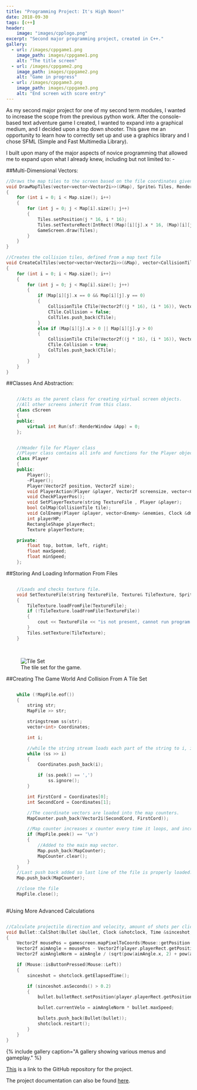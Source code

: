 ```yaml
---
title: "Programming Project: It's High Noon!"
date: 2018-09-30
tags: [c++]
header:
    image: "images/cpplogo.png"
excerpt: "Second major programming project, created in C++."
gallery:
  - url: /images/cppgame1.png
    image_path: images/cppgame1.png
    alt: "The title screen"
  - url: /images/cppgame2.png
    image_path: images/cppgame2.png
    alt: "Game in progress"
  - url: /images/cppgame3.png
    image_path: images/cppgame3.png
    alt: "End screen with score entry"
---
```


As my second major project for one of my second term modules, I wanted to increase the scope from the previous python work. After the console-based text adventure game I created, I wanted to expand into a graphical medium, and I decided upon a top down shooter. This gave me an opportunity to learn how to correctly set up and use a graphics library and I chose SFML (Simple and Fast Multimedia Library).

I built upon many of the major aspects of novice programming that allowed me to expand upon what I already knew, including but not limited to: -

##Multi-Dimensional Vectors:

```c++
//Draws the map tiles to the screen based on the file coordinates given in the map vector
void DrawMapTiles(vector<vector<Vector2i>>(&Map), Sprite& Tiles, RenderWindow& GameScreen)
{
	for (int i = 0; i < Map.size(); i++)
	{	
		for (int j = 0; j < Map[i].size(); j++)
		{
			Tiles.setPosition(j * 16, i * 16);
			Tiles.setTextureRect(IntRect((Map)[i][j].x * 16, (Map)[i][j].y * 16, 16, 16));
			GameScreen.draw(Tiles);
		}
	}
}

//Creates the collision tiles, defined from a map text file
void CreateColTiles(vector<vector<Vector2i>>(&Map), vector<CollisionTile>(&ColTiles))
{
    for (int i = 0; i < Map.size(); i++)
    {
        for (int j = 0; j < Map[i].size(); j++)
        {
            if (Map[i][j].x == 0 && Map[i][j].y == 0)
            {
                CollisionTile CTile(Vector2f((j * 16), (i * 16)), Vector2f(16, 16), Color::Transparent);
                CTile.Collision = false;
                ColTiles.push_back(CTile);
            }
            else if (Map[i][j].x > 0 || Map[i][j].y > 0)
            {
                CollisionTile CTile(Vector2f((j * 16), (i * 16)), Vector2f(16, 16), Color::Transparent);
                CTile.Collision = true;
                ColTiles.push_back(CTile);
            }   
        }
    }
}

```

##Classes And Abstraction:

```c++

    //Acts as the parent class for creating virtual screen objects.
    //All other screens inherit from this class.
    class cScreen
    {
    public:
	    virtual int Run(sf::RenderWindow &App) = 0;
    };

```
```c++

    //Header file for Player class
    //Player class contains all info and functions for the Player object.
    class Player
    {
    public:
        Player();
        ~Player();
        Player(Vector2f position, Vector2f size);
        void PlayerAction(Player &player, Vector2f screensize, vector<CollisionTile> &ColTiles, Clock &frameclock, Time &frametime);
        void CheckPlayerPos();
        void SetPlayerTexture(string TextureFile , Player &player);
        bool ColMap(CollisionTile tile);
        void ColEnemy(Player &player, vector<Enemy> &enemies, Clock &dmgclock, Time &sincedmg);
        int playerHP;
        RectangleShape playerRect;
        Texture playerTexture;

    private:
        float top, bottom, left, right;
        float maxSpeed;
        float minSpeed;
    };

```

##Storing And Loading Information From Files

```c++

    //Loads and checks texture file.
    void SetTextureFile(string TextureFile, Texture& TileTexture, Sprite& Tiles)
    {
        TileTexture.loadFromFile(TextureFile);
        if (!TileTexture.loadFromFile(TextureFile))
        {
            cout << TextureFile << "is not present, cannot run program." << endl;;
        }
        Tiles.setTexture(TileTexture);
    }
```
<br/>

<figure class="align-center">
    <img src="https://sir-benj.github.io/Portfolio/images/TileSetProject.png" alt="Tile Set" class="align-center">
    <figcaption>The tile set for the game.</figcaption>
</figure>

##Creating The Game World And Collision From A Tile Set

```c++

    while (!MapFile.eof())
    {
        string str;
        MapFile >> str;

        stringstream ss(str);
        vector<int> Coordinates;

        int i;

        //while the string stream loads each part of the string to i, ignoring commas, it pushes i onto the coordinate vector.
        while (ss >> i)
        {
            Coordinates.push_back(i);

            if (ss.peek() == ',')
                ss.ignore();
        }

        int FirstCord = Coordinates[0];
        int SecondCord = Coordinates[1];

        //The coordinate vectors are loaded into the map counters.
        MapCounter.push_back(Vector2i(SecondCord, FirstCord));

        //Map counter increases x counter every time it loops, and increases y if a newline is present in the file.
        if (MapFile.peek() == '\n')
        {
            //Added to the main map vector.
            Map.push_back(MapCounter);
            MapCounter.clear();
        }
    }
    //Last push back added so last line of the file is properly loaded.
    Map.push_back(MapCounter);

    //close the file
    MapFile.close();
    
```

#Using More Advanced Calculations

```c++

//Calculate projectile direction and velocity, amount of shots per click limited by timer
void Bullet::CalShot(Bullet &bullet, Clock &shotclock, Time &sinceshot, vector<Bullet> &bullets, RenderWindow &gamescreen, Player &player)
{
	Vector2f mousePos = gamescreen.mapPixelToCoords(Mouse::getPosition(gamescreen));
	Vector2f aimAngle = mousePos - Vector2f(player.playerRect.getPosition().x + (player.playerRect.getSize().x / 2), player.playerRect.getPosition().y + player.playerRect.getSize().y);
	Vector2f aimAngleNorm = aimAngle / (sqrt(pow(aimAngle.x, 2) + pow(aimAngle.y, 2)));

	if (Mouse::isButtonPressed(Mouse::Left))
	{
		sinceshot = shotclock.getElapsedTime();

		if (sinceshot.asSeconds() > 0.2)
		{
			bullet.bulletRect.setPosition(player.playerRect.getPosition().x + (player.playerRect.getSize().x / 2), player.playerRect.getPosition().y + player.playerRect.getSize().y);

			bullet.currentVelo = aimAngleNorm * bullet.maxSpeed;

			bullets.push_back(Bullet(bullet));
			shotclock.restart();
		}
	}
}

```

{% include gallery caption="A gallery showing various menus and gameplay." %}

<a href="https://github.com/Sir-Benj/Cpp-Game-Project">This</a> is a link to the GitHub repository for the project.

The project documentation can also be found <a href="https://github.com/Sir-Benj/Portfolio/blob/master/documentation/Project_Documentation.docx">here</a>.